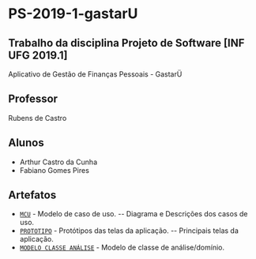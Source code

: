 # PS-2019-1-gastarU

## Trabalho da disciplina Projeto de Software [INF UFG 2019.1]
Aplicativo de Gestão de Finanças Pessoais - GastarÜ 

## Professor
Rubens de Castro
## Alunos
* Arthur Castro da Cunha
* Fabiano Gomes Pires

## Artefatos
* [`MCU`](2.Análise/2.1.MCU/readme.md) - Modelo de caso de uso.
-- Diagrama e Descrições dos casos de uso.
* [`PROTOTIPO`](2.Análise/2.2.PROT/readme.md) - Protótipos das telas da aplicação. 
-- Principais telas da aplicação.
* [`MODELO CLASSE ANÁLISE`](2.Análise/2.3.DCAD) - Modelo de classe de análise/domínio.
